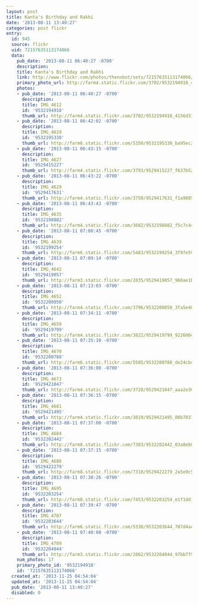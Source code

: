 ```yaml
---
layout: post
title: Kanta's Birthday and Rakhi
date: '2013-08-11 13:40:27'
categories: post flickr
entry:
  id: 945
  source: flickr
  uid: 72157635113174066
  data:
    pub_date: '2013-08-11 06:40:27 -0700'
    description: 
    title: Kanta's Birthday and Rakhi
    link: http://www.flickr.com/photos/thenobot/sets/72157635113174066/
    primary_photo_url: http://farm4.static.flickr.com/3702/9532194918_4156d31913_m.jpg
    photos:
    - pub_date: '2013-08-11 06:40:27 -0700'
      description: 
      title: IMG_4612
      id: '9532194918'
      thumb_url: http://farm4.static.flickr.com/3702/9532194918_4156d31913_s.jpg
    - pub_date: '2013-08-11 06:42:02 -0700'
      description: 
      title: IMG_4619
      id: '9532195330'
      thumb_url: http://farm6.static.flickr.com/5350/9532195330_ba95ec2425_s.jpg
    - pub_date: '2013-08-11 06:43:15 -0700'
      description: 
      title: IMG_4627
      id: '9529415227'
      thumb_url: http://farm4.static.flickr.com/3793/9529415227_f637b524ea_s.jpg
    - pub_date: '2013-08-11 06:43:22 -0700'
      description: 
      title: IMG_4629
      id: '9529417631'
      thumb_url: http://farm4.static.flickr.com/3750/9529417631_f1a9085ba9_s.jpg
    - pub_date: '2013-08-11 06:43:43 -0700'
      description: 
      title: IMG_4635
      id: '9532198882'
      thumb_url: http://farm4.static.flickr.com/3682/9532198882_f5c7c44e8e_s.jpg
    - pub_date: '2013-08-11 07:08:45 -0700'
      description: 
      title: IMG_4639
      id: '9532199254'
      thumb_url: http://farm6.static.flickr.com/5483/9532199254_3f9fe59434_s.jpg
    - pub_date: '2013-08-11 07:09:14 -0700'
      description: 
      title: IMG_4642
      id: '9529419057'
      thumb_url: http://farm3.static.flickr.com/2835/9529419057_960ae1b728_s.jpg
    - pub_date: '2013-08-11 07:13:03 -0700'
      description: 
      title: IMG_4652
      id: '9532200050'
      thumb_url: http://farm4.static.flickr.com/3796/9532200050_3fa5e40263_s.jpg
    - pub_date: '2013-08-11 07:34:11 -0700'
      description: 
      title: IMG_4659
      id: '9529419799'
      thumb_url: http://farm4.static.flickr.com/3822/9529419799_9226004370_s.jpg
    - pub_date: '2013-08-11 07:35:10 -0700'
      description: 
      title: IMG_4670
      id: '9532200788'
      thumb_url: http://farm6.static.flickr.com/5505/9532200788_de24cbced1_s.jpg
    - pub_date: '2013-08-11 07:36:00 -0700'
      description: 
      title: IMG_4673
      id: '9529421047'
      thumb_url: http://farm4.static.flickr.com/3728/9529421047_aaa2e30021_s.jpg
    - pub_date: '2013-08-11 07:36:15 -0700'
      description: 
      title: IMG_4681
      id: '9529421495'
      thumb_url: http://farm4.static.flickr.com/3819/9529421495_80b7837689_s.jpg
    - pub_date: '2013-08-11 07:37:00 -0700'
      description: 
      title: IMG_4684
      id: '9532202442'
      thumb_url: http://farm8.static.flickr.com/7383/9532202442_03a8eb0bcf_s.jpg
    - pub_date: '2013-08-11 07:37:15 -0700'
      description: 
      title: IMG_4686
      id: '9529422279'
      thumb_url: http://farm8.static.flickr.com/7310/9529422279_2a5e9c5492_s.jpg
    - pub_date: '2013-08-11 07:38:26 -0700'
      description: 
      title: IMG_4695
      id: '9532203254'
      thumb_url: http://farm8.static.flickr.com/7453/9532203254_e1f1dd141d_s.jpg
    - pub_date: '2013-08-11 07:39:47 -0700'
      description: 
      title: IMG_4707
      id: '9532203644'
      thumb_url: http://farm6.static.flickr.com/5330/9532203644_787d4aecdb_s.jpg
    - pub_date: '2013-08-11 07:40:00 -0700'
      description: 
      title: IMG_4709
      id: '9532204044'
      thumb_url: http://farm3.static.flickr.com/2862/9532204044_97bb7f9c25_s.jpg
    num_photos: 17
    primary_photo_id: '9532194918'
    id: '72157635113174066'
  created_at: '2013-11-25 04:54:04'
  updated_at: '2013-11-25 04:54:04'
  pub_date: '2013-08-11 13:40:27'
  disabled: 0
---
```

